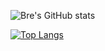 ![Bre's GitHub stats](https://github-readme-stats.vercel.app/api?username=coachbre&show_icons=true&theme=gruvbox)

[![Top Langs](https://github-readme-stats.vercel.app/api/top-langs/?username=coachbre&layout=compact)](https://github.com/anuraghazra/github-readme-stats)
